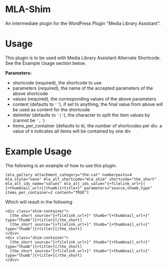 # MLA-Shim
An intermediate plugin for the WordPress Plugin "Media Library Assistant".

# Usage
This plugin is to be used with Media Library Assistant Alternate Shortcode. See the Example Usage section below.

__Parameters:__
- shortcode (required), the shortcode to use
- parameters (required), the name of the accepted parameters of the above shortcode
- values (required), the corresponding values of the above parameters
- content (defaults to `''`), if set to anything, the final value from above will be used as content for the shortcode
- delimiter (defaults to `'|'`), the character to split the item values by (cannot be `','`)
- items_per_container (defaults to `0`), the number of shortcodes per div. a value of `0` indicates all items will be contained by one div

# Example Usage
The following is an example of how to use this plugin.
```
[mla_gallery attachment_category="the-cat" numberposts=4 mla_style="none" mla_alt_shortcode="mla_shim" shortcode="the_short" mla_alt_ids_name="values" mla_alt_ids_value="{+filelink_url+}|{+thumbnail_url+}|thumb|{+title+}" parameters="source,thumb,type" items_per_container=2 content="TRUE"]
```

Which will result in the following
```
<div class="shim-container">
  [the_short source="{+filelink_url+}" thumb="{+thumbnail_url+}" type="thumb"]{+title+}[/the_short]
  [the_short source="{+filelink_url+}" thumb="{+thumbnail_url+}" type="thumb"]{+title+}[/the_short]
</div>
<div class="shim-container">
  [the_short source="{+filelink_url+}" thumb="{+thumbnail_url+}" type="thumb"]{+title+}[/the_short]
  [the_short source="{+filelink_url+}" thumb="{+thumbnail_url+}" type="thumb"]{+title+}[/the_short]
</div>
```
